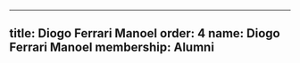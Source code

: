---
  title: Diogo Ferrari Manoel
  order: 4
  name: Diogo Ferrari Manoel
  membership: Alumni
  ---
  